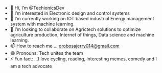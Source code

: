 - 👋 Hi, I’m @TechionicsDev
- 👀 I’m interested in Electronic design and control systems 
- 🌱 I’m currently working on IOT based industrial Energy management system with machine learning.
- 💞️ I’m looking to collaborate on Agrictech solutions to optimize agriculture production, Internet of things, Data science and machine learning. 
- 📫 How to reach me ... orobosajerry014@gmail.com
- 😄 Pronouns: Tech unites the team
- ⚡ Fun fact: ...I love cycling, reading, interesting memes, comedy and I am a tech advocate 

<!---
TechionicsDev/TechionicsDev is a ✨ special ✨ repository because its `README.md` (this file) appears on your GitHub profile.
You can click the Preview link to take a look at your changes.
--->
